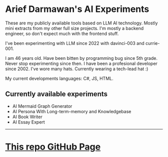 # Arief Darmawan's AI Experiments
These are my publicly available tools based on LLM AI technology. Mostly mini extracts from my other full size projects. I'm mostly a backend engineer, so don't expect much with the frontend stuff.

I've been experimenting with LLM since 2022 with davinci-003 and currie-001. 

I am 46 years old. Have been bitten by programming bug since 5th grade. Never stop experimenting since then. 
I have been a profesional developer since 2002. I've wore many hats. Currently wearing a tech-lead hat :)

My current developments languages: C#, JS, HTML.

## Currently available experiments
- AI Mermaid Graph Generator
- AI Persona With Long-term-memory and Knowledgebase
- AI Book Writer
- AI Essay Expert
---

# [This repo GitHub Page](https://adarmawan.github.io)
